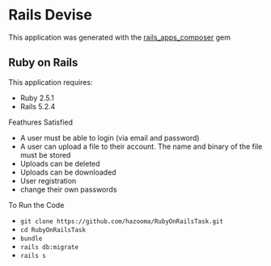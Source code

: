 Rails Devise
================

This application was generated with the [rails_apps_composer](https://github.com/RailsApps/rails_apps_composer) gem


Ruby on Rails
-------------

This application requires:

- Ruby 2.5.1
- Rails 5.2.4


Feathures Satisfied 
- A user must be able to login (via email and password)
- A user can upload a file to their account. The name and binary of the file must be stored
- Uploads can be deleted
- Uploads can be downloaded
- User registration
- change their own passwords

To Run the Code 

- `git clone https://github.com/hazooma/RubyOnRailsTask.git`
- `cd RubyOnRailsTask`
- `bundle`
- `rails db:migrate`
- `rails s`
